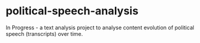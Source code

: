 # political-speech-analysis

In Progress - a text analysis project to analyse content evolution of political speech (transcripts) over time. 
